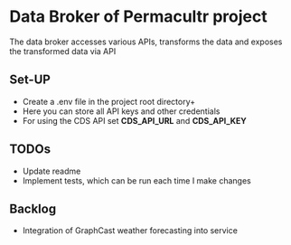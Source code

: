 # Data Broker of Permacultr project

The data broker accesses various APIs, transforms the data and exposes the transformed data via API

## Set-UP

- Create a .env file in the project root directory+
- Here you can store all API keys and other credentials
- For using the CDS API set **CDS_API_URL** and **CDS_API_KEY**

## TODOs

- Update readme
- Implement tests, which can be run each time I make changes

## Backlog

- Integration of GraphCast weather forecasting into service
